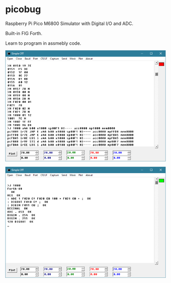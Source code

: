 # picobug
Raspberry Pi Pico M6800 Simulator with Digital I/O and ADC.

Built-in FIG Forth.

Learn to program in assmebly code.

![](./scrnshot1.png)

![](./scrnshot2.png)
